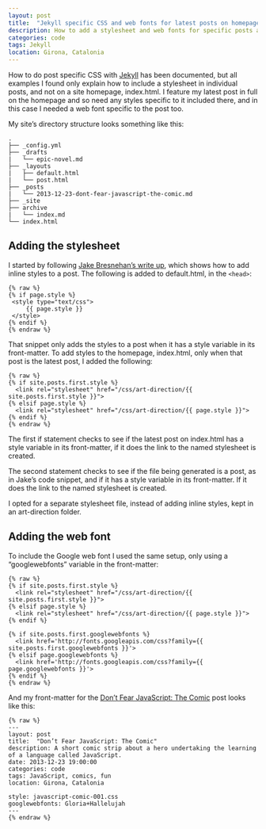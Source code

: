 ```yaml
---
layout: post
title:  "Jekyll specific CSS and web fonts for latest posts on homepage"
description: How to add a stylesheet and web fonts for specific posts and latest posts on the homepage with Jekyll; how to do some post art direction with Jekyll.
categories: code
tags: Jekyll
location: Girona, Catalonia
---
```


How to do post specific CSS with [Jekyll](http://jekyllrb.com) has been documented, but all examples I found only explain how to include a stylesheet in individual posts, and not on a site homepage, index.html. I feature my latest post in full on the homepage and so need any styles specific to it included there, and in this case I needed a web font specific to the post too.

My site’s directory structure looks something like this:

    .
    ├── _config.yml
    ├── _drafts
    |   └── epic-novel.md
    ├── _layouts
    |   ├── default.html
    |   └── post.html
    ├── _posts
    |   └── 2013-12-23-dont-fear-javascript-the-comic.md
    ├── _site
    ├── archive
    |   └── index.md
    └── index.html

## Adding the stylesheet

I started by following [Jake Bresnehan’s write up](http://web-design-weekly.com/blog/2013/04/07/unique-post-styling-with-jekyll/), which shows how to add inline styles to a post. The following is added to default.html, in the `<head>`:

    {% raw %}
    {% if page.style %}
     <style type="text/css">
         {{ page.style }}
     </style>
    {% endif %}
    {% endraw %}

That snippet only adds the styles to a post when it has a style variable in its front-matter. To add styles to the homepage, index.html, only when that post is the latest post, I added the following:

    {% raw %}
    {% if site.posts.first.style %}
      <link rel="stylesheet" href="/css/art-direction/{{ site.posts.first.style }}">
    {% elsif page.style %}
      <link rel="stylesheet" href="/css/art-direction/{{ page.style }}">
    {% endif %}
    {% endraw %}

The first if statement checks to see if the latest post on index.html has a style variable in its front-matter, if it does the link to the named stylesheet is created.

The second statement checks to see if the file being generated is a post, as in Jake’s code snippet, and if it has a style variable in its front-matter. If it does the link to the named stylesheet is created.

I opted for a separate stylesheet file, instead of adding inline styles, kept in an art-direction folder.

## Adding the web font

To include the Google web font I used the same setup, only using a “googlewebfonts” variable in the front-matter:

    {% raw %}
    {% if site.posts.first.style %}
      <link rel="stylesheet" href="/css/art-direction/{{ site.posts.first.style }}">
    {% elsif page.style %}
      <link rel="stylesheet" href="/css/art-direction/{{ page.style }}">
    {% endif %}
     
    {% if site.posts.first.googlewebfonts %}
      <link href='http://fonts.googleapis.com/css?family={{ site.posts.first.googlewebfonts }}'>
    {% elsif page.googlewebfonts %}
      <link href='http://fonts.googleapis.com/css?family={{ page.googlewebfonts }}'>
    {% endif %}
    {% endraw %}

And my front-matter for the [Don’t Fear JavaScript: The Comic](http://remotemanifesto.com/code/2013/12/23/dont-fear-javascript-the-comic.html) post looks like this:

    {% raw %}
    ---
    layout: post
    title:  "Don’t Fear JavaScript: The Comic"
    description: A short comic strip about a hero undertaking the learning of a language called JavaScript.
    date: 2013-12-23 19:00:00
    categories: code
    tags: JavaScript, comics, fun
    location: Girona, Catalonia
    
    style: javascript-comic-001.css
    googlewebfonts: Gloria+Hallelujah
    ---
    {% endraw %}
